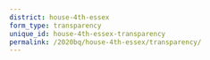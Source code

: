```yaml
---
district: house-4th-essex
form_type: transparency
unique_id: house-4th-essex-transparency
permalink: /2020bq/house-4th-essex/transparency/
---
```

